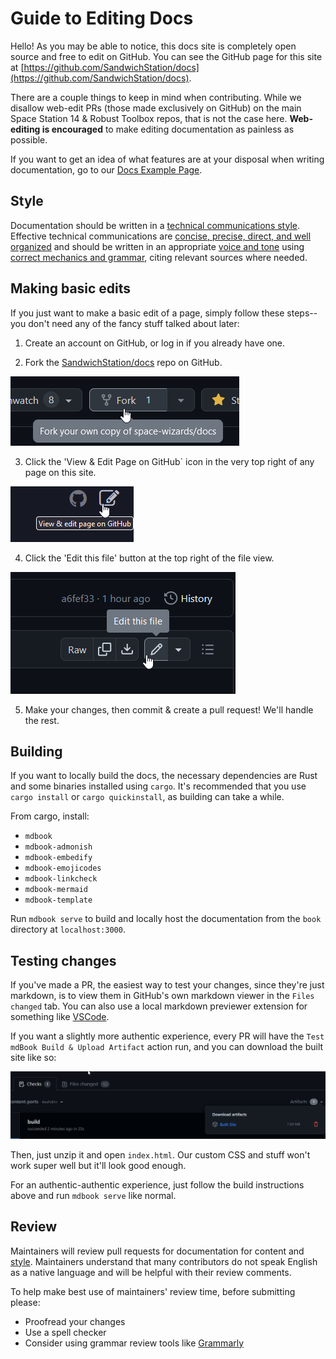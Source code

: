 # Guide to Editing Docs

Hello! As you may be able to notice, this docs site is completely open source and free to edit on GitHub. You can see the GitHub page for this site at [https://github.com/SandwichStation/docs](https://github.com/SandwichStation/docs).

There are a couple things to keep in mind when contributing. While we disallow web-edit PRs (those made exclusively on GitHub) on the main Space Station 14 & Robust Toolbox repos, that is not the case here. **Web-editing is encouraged** to make editing documentation as painless as possible.

If you want to get an idea of what features are at your disposal when writing documentation, go to our [Docs Example Page](./docs-example-page.md).

## Style

Documentation should be written in a [technical communications style](https://ohiostate.pressbooks.pub/feptechcomm/chapter/3-writing-style/). Effective technical communications are [concise, precise, direct, and well organized](https://ohiostate.pressbooks.pub/feptechcomm/chapter/3-writing-style/) and should be written in an appropriate [voice and tone](https://ohiostate.pressbooks.pub/feptechcomm/chapter/3-1-voice-tone/) using [correct mechanics and grammar](https://ohiostate.pressbooks.pub/feptechcomm/chapter/3-2-mechanics-grammar/), citing relevant sources where needed.

## Making basic edits

If you just want to make a basic edit of a page, simply follow these steps--you don't need any of the fancy stuff talked about later:

1. Create an account on GitHub, or log in if you already have one.

2. Fork the [SandwichStation/docs](https://github.com/SandwichStation/docs) repo on GitHub.

![](../assets/images/meta-create-fork.png)

3. Click the 'View & Edit Page on GitHub` icon in the very top right of any page on this site.

![](../assets/images/meta-edit-page-button.png)

4. Click the 'Edit this file' button at the top right of the file view.

![](../assets/images/meta-edit-file.png)

5. Make your changes, then commit & create a pull request! We'll handle the rest.

## Building

If you want to locally build the docs, the necessary dependencies are Rust and some binaries installed using `cargo`. It's recommended that you use `cargo install` or `cargo quickinstall`, as building can take a while.

From cargo, install:
- `mdbook`
- `mdbook-admonish`
- `mdbook-embedify`
- `mdbook-emojicodes`
- `mdbook-linkcheck`
- `mdbook-mermaid`
- `mdbook-template`

Run `mdbook serve` to build and locally host the documentation from the `book` directory at `localhost:3000`.

## Testing changes

If you've made a PR, the easiest way to test your changes, since they're just markdown, is to view them in GitHub's own markdown viewer in the `Files changed` tab. You can also use a local markdown previewer extension for something like [VSCode](https://marketplace.visualstudio.com/items?itemName=shd101wyy.markdown-preview-enhanced). 

If you want a slightly more authentic experience, every PR will have the `Test mdBook Build & Upload Artifact` action run, and you can download the built site like so:

![](../assets/images/meta-artifact-download.png)

Then, just unzip it and open `index.html`. Our custom CSS and stuff won't work super well but it'll look good enough.

For an authentic-authentic experience, just follow the build instructions above and run `mdbook serve` like normal.

## Review

Maintainers will review pull requests for documentation for content and [style](#style). Maintainers understand that many contributors do not speak English as a native language and will be helpful with their review comments.

To help make best use of maintainers' review time, before submitting please:

- Proofread your changes
- Use a spell checker
- Consider using grammar review tools like [Grammarly](https://www.grammarly.com/)
